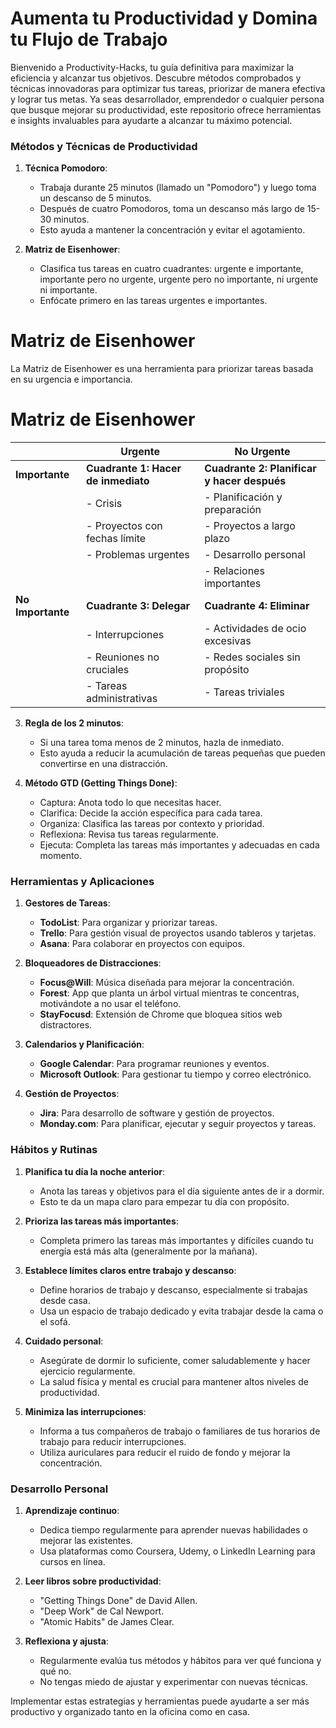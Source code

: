 # Aumenta tu Productividad y Domina tu Flujo de Trabajo

Bienvenido a Productivity-Hacks, tu guía definitiva para maximizar la eficiencia y alcanzar tus objetivos. Descubre métodos comprobados y técnicas innovadoras para optimizar tus tareas, priorizar de manera efectiva y lograr tus metas. Ya seas desarrollador, emprendedor o cualquier persona que busque mejorar su productividad, este repositorio ofrece herramientas e insights invaluables para ayudarte a alcanzar tu máximo potencial.

### Métodos y Técnicas de Productividad

1. **Técnica Pomodoro**:
   - Trabaja durante 25 minutos (llamado un "Pomodoro") y luego toma un descanso de 5 minutos.
   - Después de cuatro Pomodoros, toma un descanso más largo de 15-30 minutos.
   - Esto ayuda a mantener la concentración y evitar el agotamiento.

2. **Matriz de Eisenhower**:
   - Clasifica tus tareas en cuatro cuadrantes: urgente e importante, importante pero no urgente, urgente pero no importante, ni urgente ni importante.
   - Enfócate primero en las tareas urgentes e importantes.
# Matriz de Eisenhower

La Matriz de Eisenhower es una herramienta para priorizar tareas basada en su urgencia e importancia.


# Matriz de Eisenhower

|                        | **Urgente**                          | **No Urgente**                        |
|------------------------|--------------------------------------|--------------------------------------|
| **Importante**         | **Cuadrante 1: Hacer de inmediato**  | **Cuadrante 2: Planificar y hacer después** |
|                        | - Crisis                             | - Planificación y preparación        |
|                        | - Proyectos con fechas límite        | - Proyectos a largo plazo            |
|                        | - Problemas urgentes                 | - Desarrollo personal                |
|                        |                                      | - Relaciones importantes             |
| **No Importante**      | **Cuadrante 3: Delegar**             | **Cuadrante 4: Eliminar**            |
|                        | - Interrupciones                     | - Actividades de ocio excesivas      |
|                        | - Reuniones no cruciales             | - Redes sociales sin propósito       |
|                        | - Tareas administrativas             | - Tareas triviales                   |




3. **Regla de los 2 minutos**:
   - Si una tarea toma menos de 2 minutos, hazla de inmediato.
   - Esto ayuda a reducir la acumulación de tareas pequeñas que pueden convertirse en una distracción.

4. **Método GTD (Getting Things Done)**:
   - Captura: Anota todo lo que necesitas hacer.
   - Clarifica: Decide la acción específica para cada tarea.
   - Organiza: Clasifica las tareas por contexto y prioridad.
   - Reflexiona: Revisa tus tareas regularmente.
   - Ejecuta: Completa las tareas más importantes y adecuadas en cada momento.

### Herramientas y Aplicaciones

1. **Gestores de Tareas**:
   - **TodoList**: Para organizar y priorizar tareas.
   - **Trello**: Para gestión visual de proyectos usando tableros y tarjetas.
   - **Asana**: Para colaborar en proyectos con equipos.

2. **Bloqueadores de Distracciones**:
   - **Focus@Will**: Música diseñada para mejorar la concentración.
   - **Forest**: App que planta un árbol virtual mientras te concentras, motivándote a no usar el teléfono.
   - **StayFocusd**: Extensión de Chrome que bloquea sitios web distractores.

3. **Calendarios y Planificación**:
   - **Google Calendar**: Para programar reuniones y eventos.
   - **Microsoft Outlook**: Para gestionar tu tiempo y correo electrónico.

4. **Gestión de Proyectos**:
   - **Jira**: Para desarrollo de software y gestión de proyectos.
   - **Monday.com**: Para planificar, ejecutar y seguir proyectos y tareas.

### Hábitos y Rutinas

1. **Planifica tu día la noche anterior**:
   - Anota las tareas y objetivos para el día siguiente antes de ir a dormir.
   - Esto te da un mapa claro para empezar tu día con propósito.

2. **Prioriza las tareas más importantes**:
   - Completa primero las tareas más importantes y difíciles cuando tu energía está más alta (generalmente por la mañana).

3. **Establece límites claros entre trabajo y descanso**:
   - Define horarios de trabajo y descanso, especialmente si trabajas desde casa.
   - Usa un espacio de trabajo dedicado y evita trabajar desde la cama o el sofá.

4. **Cuidado personal**:
   - Asegúrate de dormir lo suficiente, comer saludablemente y hacer ejercicio regularmente.
   - La salud física y mental es crucial para mantener altos niveles de productividad.

5. **Minimiza las interrupciones**:
   - Informa a tus compañeros de trabajo o familiares de tus horarios de trabajo para reducir interrupciones.
   - Utiliza auriculares para reducir el ruido de fondo y mejorar la concentración.

### Desarrollo Personal

1. **Aprendizaje continuo**:
   - Dedica tiempo regularmente para aprender nuevas habilidades o mejorar las existentes.
   - Usa plataformas como Coursera, Udemy, o LinkedIn Learning para cursos en línea.

2. **Leer libros sobre productividad**:
   - "Getting Things Done" de David Allen.
   - "Deep Work" de Cal Newport.
   - "Atomic Habits" de James Clear.

3. **Reflexiona y ajusta**:
   - Regularmente evalúa tus métodos y hábitos para ver qué funciona y qué no.
   - No tengas miedo de ajustar y experimentar con nuevas técnicas.

Implementar estas estrategias y herramientas puede ayudarte a ser más productivo y organizado tanto en la oficina como en casa.
